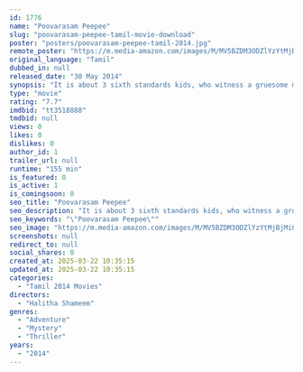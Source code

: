 ```yaml
---
id: 1776
name: "Poovarasam Peepee"
slug: "poovarasam-peepee-tamil-movie-download"
poster: "posters/poovarasam-peepee-tamil-2014.jpg"
remote_poster: "https://m.media-amazon.com/images/M/MV5BZDM3ODZlYzYtMjBjMi00NGY0LTg4NzItYTcwMjdlM2FiOThkXkEyXkFqcGdeQXVyODE1NTg0MjE@._V1_SX300.jpg"
original_language: "Tamil"
dubbed_in: null
released_date: "30 May 2014"
synopsis: "It is about 3 sixth standards kids, who witness a gruesome murder during their summer vacation. How they find the murderers and punish them in style forms the crux of the story."
type: "movie"
rating: "7.7"
imdbid: "tt3518888"
tmdbid: null
views: 0
likes: 0
dislikes: 0
author_id: 1
trailer_url: null
runtime: "155 min"
is_featured: 0
is_active: 1
is_comingsoon: 0
seo_title: "Poovarasam Peepee"
seo_description: "It is about 3 sixth standards kids, who witness a gruesome murder during their summer vacation. How they find the murderers and punish them in style forms the crux of the story."
seo_keywords: "\"Poovarasam Peepee\""
seo_image: "https://m.media-amazon.com/images/M/MV5BZDM3ODZlYzYtMjBjMi00NGY0LTg4NzItYTcwMjdlM2FiOThkXkEyXkFqcGdeQXVyODE1NTg0MjE@._V1_SX300.jpg"
screenshots: null
redirect_to: null
social_shares: 0
created_at: 2025-03-22 10:35:15
updated_at: 2025-03-22 10:35:15
categories:
  - "Tamil 2014 Movies"
directors:
  - "Halitha Shameem"
genres:
  - "Adventure"
  - "Mystery"
  - "Thriller"
years:
  - "2014"
---
```

